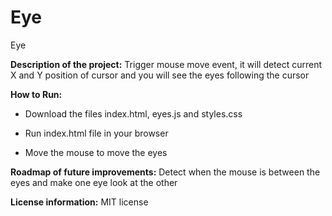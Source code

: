 # Eye
Eye

**Description of the project:** 
Trigger mouse move event, it will detect current X and Y position of cursor and you will see the eyes following the cursor

**How to Run:** 

- Download the files index.html, eyes.js and styles.css

- Run index.html file in your browser

- Move the mouse to move the eyes

**Roadmap of future improvements:** 
Detect when the mouse is between the eyes and make one eye look at the other

**License information:** 
MIT license
